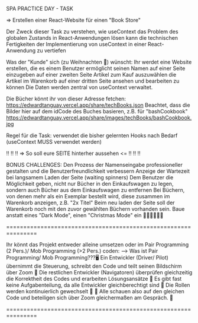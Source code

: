 SPA PRACTICE DAY - TASK

=> Erstellen einer React-Website für einen "Book Store"

Der Zweck dieser Task
zu verstehen, wie useContext das Problem des globalen Zustands in React-Anwendungen lösen kann
die technischen Fertigkeiten der Implementierung von useContext in einer React-Anwendung zu vertiefen

Was der "Kunde" sich (zu Weihnachten :christmas_tree:) wünscht:
Ihr werdet eine Website erstellen, die es einem Benutzer ermöglicht
seinen Namen auf einer Seite einzugeben
auf einer zweiten Seite Artikel zum Kauf auszuwählen
die Artikel im Warenkorb auf einer dritten Seite ansehen und bearbeiten zu können
Die Daten werden zentral von useContext verwaltet.

Die Bücher könnt ihr von dieser Adresse fetchen:
https://edwardtanguay.vercel.app/share/techBooks.json
Beachtet, dass die Bilder hier auf dem idCode des Buches basieren, z.B. für "bashCookbook"
https://edwardtanguay.vercel.app/share/images/techBooks/bashCookbook.jpg

Regel für die Task:
verwendet die bisher gelernten Hooks nach Bedarf (useContext MUSS verwendet werden)

 :bangbang: :bangbang: :bangbang: => So soll eure SEITE hinterher aussehen <= :bangbang: :bangbang: :bangbang:

BONUS CHALLENGES:
Den Prozess der Namenseingabe professioneller gestalten und die Benutzerfreundlichkeit verbessern
Anzeige der Wartezeit bei langsamem Laden der Seite (waiting spinners)
Dem Benutzer die Möglichkeit geben, nicht nur Bücher in den Einkaufswagen zu legen, sondern auch Bücher aus dem Einkaufswagen zu entfernen
Bei Büchern, von denen mehr als ein Exemplar bestellt wird, diese zusammen im Warenkorb anzeigen, z.B. "2x Titel"
Beim neu laden der Seite soll der Warenkorb noch mit den zuvor gewählten Büchern vorhanden sein.
Baue anstatt eines "Dark Mode", einen "Christmas Mode" ein :santa::christmas_tree::mrs_claus::christmas_tree::mx_claus:

===============================================================

Ihr könnt das Projekt entweder alleine umsetzen oder im Pair Programming (2 Pers.)/ Mob Programming (>2 Pers.) coden:
--> Was ist Pair Programming/ Mob Programming???:desktop_computer:
Ein Entwickler (Driver/ Pilot) übernimmt die Steuerung, schreibt den Code und teilt seinen Bildschirm über Zoom :clap:
Die restlichen Entwickler (Navigatoren) überprüfen gleichzeitig die Korrektheit des Codes und erarbeiten Lösungsansätze :eyes:
Es gibt fast keine Aufgabenteilung, da alle Entwickler gleichberechtigt sind :busts_in_silhouette:
Die Rollen werden kontinuierlich gewechselt :arrows_counterclockwise:
:handshake: Alle schauen also auf den gleichen Code und beteiligen sich über Zoom gleichermaßen am Gespräch. :speech_balloon:

===============================================================

